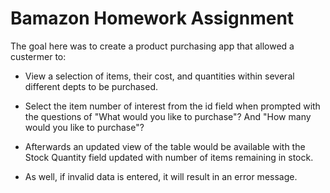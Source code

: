 # Bamazon Homework Assignment

The goal here was to create a product purchasing app that allowed a custermer to:

- View a selection of items, their cost, and quantities within several different depts to      be purchased.
- Select the item number of interest from the id field when prompted with the questions of 
  "What would you like to purchase"? And "How many would you like to purchase"?

- Afterwards an updated view of the table would be available with the Stock Quantity field     updated with number of items remaining in stock.

- As well, if invalid data is entered, it will result in an error message.

